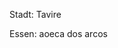 <span style="color:#000ff;">Stadt: Tavire</span>

<span style="color:#000ff;">Essen: aoeca dos arcos</span>